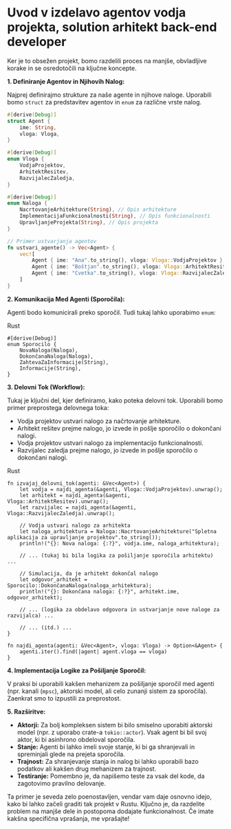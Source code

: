 # Uvod v izdelavo agentov vodja projekta, solution arhitekt back-end developer
Ker je to obsežen projekt, bomo razdelili proces na manjše, obvladljive korake in se osredotočili na ključne koncepte.

**1. Definiranje Agentov in Njihovih Nalog:**

Najprej definirajmo strukture za naše agente in njihove naloge. Uporabili bomo `struct` za predstavitev agentov in `enum` za različne vrste nalog.

```rust
#[derive(Debug)]
struct Agent {
    ime: String,
    vloga: Vloga,
}

#[derive(Debug)]
enum Vloga {
    VodjaProjektov,
    ArhitektResitev,
    RazvijalecZaledja,
}

#[derive(Debug)]
enum Naloga {
    NacrtovanjeArhitekture(String), // Opis arhitekture
    ImplementacijaFunkcionalnosti(String), // Opis funkcionalnosti
    UpravljanjeProjekta(String), // Opis projekta
}

// Primer ustvarjanja agentov
fn ustvari_agente() -> Vec<Agent> {
    vec![
        Agent { ime: "Ana".to_string(), vloga: Vloga::VodjaProjektov },
        Agent { ime: "Boštjan".to_string(), vloga: Vloga::ArhitektResitev },
        Agent { ime: "Cvetka".to_string(), vloga: Vloga::RazvijalecZaledja },
    ]
}
```

**2. Komunikacija Med Agenti (Sporočila):**

Agenti bodo komunicirali preko sporočil. Tudi tukaj lahko uporabimo `enum`:

Rust

```
#[derive(Debug)]
enum Sporocilo {
    NovaNaloga(Naloga),
    DokončanaNaloga(Naloga),
    ZahtevaZaInformacije(String),
    Informacije(String),
}
```

**3. Delovni Tok (Workflow):**

Tukaj je ključni del, kjer definiramo, kako poteka delovni tok. Uporabili bomo primer preprostega delovnega toka:

- Vodja projektov ustvari nalogo za načrtovanje arhitekture.
- Arhitekt rešitev prejme nalogo, jo izvede in pošlje sporočilo o dokončani nalogi.
- Vodja projektov ustvari nalogo za implementacijo funkcionalnosti.
- Razvijalec zaledja prejme nalogo, jo izvede in pošlje sporočilo o dokončani nalogi.

Rust

```
fn izvajaj_delovni_tok(agenti: &Vec<Agent>) {
    let vodja = najdi_agenta(&agenti, Vloga::VodjaProjektov).unwrap();
    let arhitekt = najdi_agenta(&agenti, Vloga::ArhitektResitev).unwrap();
    let razvijalec = najdi_agenta(&agenti, Vloga::RazvijalecZaledja).unwrap();

    // Vodja ustvari nalogo za arhitekta
    let naloga_arhitektura = Naloga::NacrtovanjeArhitekture("Spletna aplikacija za upravljanje projektov".to_string());
    println!("{}: Nova naloga: {:?}", vodja.ime, naloga_arhitektura);

    // ... (tukaj bi bila logika za pošiljanje sporočila arhitektu) ...

    // Simulacija, da je arhitekt dokončal nalogo
    let odgovor_arhitekt = Sporocilo::DokončanaNaloga(naloga_arhitektura);
    println!("{}: Dokončana naloga: {:?}", arhitekt.ime, odgovor_arhitekt);

    // ... (logika za obdelavo odgovora in ustvarjanje nove naloge za razvijalca) ...

    // ... (itd.) ...
}

fn najdi_agenta(agenti: &Vec<Agent>, vloga: Vloga) -> Option<&Agent> {
    agenti.iter().find(|agent| agent.vloga == vloga)
}
```

**4. Implementacija Logike za Pošiljanje Sporočil:**

V praksi bi uporabili kakšen mehanizem za pošiljanje sporočil med agenti (npr. kanali (`mpsc`), aktorski model, ali celo zunanji sistem za sporočila). Zaenkrat smo to izpustili za preprostost.

**5. Razširitve:**

- **Aktorji:** Za bolj kompleksen sistem bi bilo smiselno uporabiti aktorski model (npr. z uporabo crate-a `tokio::actor`). Vsak agent bi bil svoj aktor, ki bi asinhrono obdeloval sporočila.
- **Stanje:** Agenti bi lahko imeli svoje stanje, ki bi ga shranjevali in spreminjali glede na prejeta sporočila.
- **Trajnost:** Za shranjevanje stanja in nalog bi lahko uporabili bazo podatkov ali kakšen drug mehanizem za trajnost.
- **Testiranje:** Pomembno je, da napišemo teste za vsak del kode, da zagotovimo pravilno delovanje.

Ta primer je seveda zelo poenostavljen, vendar vam daje osnovno idejo, kako bi lahko začeli graditi tak projekt v Rustu. Ključno je, da razdelite problem na manjše dele in postopoma dodajate funkcionalnost. Če imate kakšna specifična vprašanja, me vprašajte!
